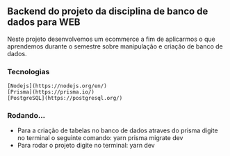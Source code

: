 ## Backend do projeto da disciplina de banco de dados para WEB

Neste projeto desenvolvemos um ecommerce a fim de aplicarmos o que aprendemos durante o semestre sobre manipulação e criação de banco de dados.

### Tecnologias
    [Nodejs](https://nodejs.org/en/)
    [Prisma](https://prisma.io/)
    [PostgreSQL](https://postgresql.org/)

### Rodando...
 - Para a criação de tabelas no banco de dados atraves do prisma digite no terminal o seguinte comando: yarn prisma migrate dev
 - Para rodar o projeto digite no terminal: yarn dev
